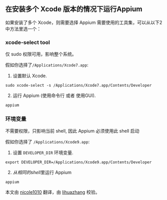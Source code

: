 ## 在安装多个 Xcode 版本的情况下运行Appium 

如果安装了多个 Xcode，则需要选择 Appium 需要使用的工具集，可以从以下2中方法里选一个：

### xcode-select tool

仅 sudo 权限可用，影响整个系统。

假如你选择了`/Applications/Xcode7.app`:

1. 设置默认 Xcode.
  ```
  sudo xcode-select -s /Applications/Xcode7.app/Contents/Developer
  ```
2. 运行 Appium (使用命令行 或者 使用GUI).
  ```
  appium
  ```

### 环境变量

不需要权限，只影响当前 shell, 因此 Appium 必须使用此 shell 启动

假如你选择了 `/Applications/Xcode9.app`:
1. 设置 `DEVELOPER_DIR` 环境变量.
  ```
  export DEVELOPER_DIR=/Applications/Xcode9.app/Contents/Developer
  ```
2. *从相同的shell*里运行 Appium 
  ```
  appium
  ```

本文由 [nicole1010](https://github.com/nicole1010) 翻译，由 [lihuazhang](https://github.com/lihuazhang) 校验。